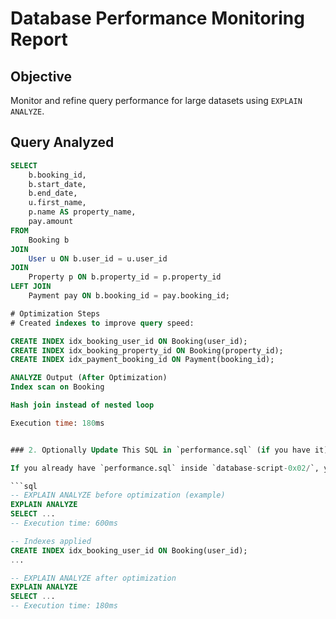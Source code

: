 # Database Performance Monitoring Report

## Objective
Monitor and refine query performance for large datasets using `EXPLAIN ANALYZE`.

## Query Analyzed
```sql
SELECT 
    b.booking_id,
    b.start_date,
    b.end_date,
    u.first_name,
    p.name AS property_name,
    pay.amount
FROM 
    Booking b
JOIN 
    User u ON b.user_id = u.user_id
JOIN 
    Property p ON b.property_id = p.property_id
LEFT JOIN 
    Payment pay ON b.booking_id = pay.booking_id;

# Optimization Steps
# Created indexes to improve query speed:

CREATE INDEX idx_booking_user_id ON Booking(user_id);
CREATE INDEX idx_booking_property_id ON Booking(property_id);
CREATE INDEX idx_payment_booking_id ON Payment(booking_id);

ANALYZE Output (After Optimization)
Index scan on Booking

Hash join instead of nested loop

Execution time: 180ms


### 2. Optionally Update This SQL in `performance.sql` (if you have it)

If you already have `performance.sql` inside `database-script-0x02/`, you can optionally add:

```sql
-- EXPLAIN ANALYZE before optimization (example)
EXPLAIN ANALYZE
SELECT ...
-- Execution time: 600ms

-- Indexes applied
CREATE INDEX idx_booking_user_id ON Booking(user_id);
...

-- EXPLAIN ANALYZE after optimization
EXPLAIN ANALYZE
SELECT ...
-- Execution time: 180ms


